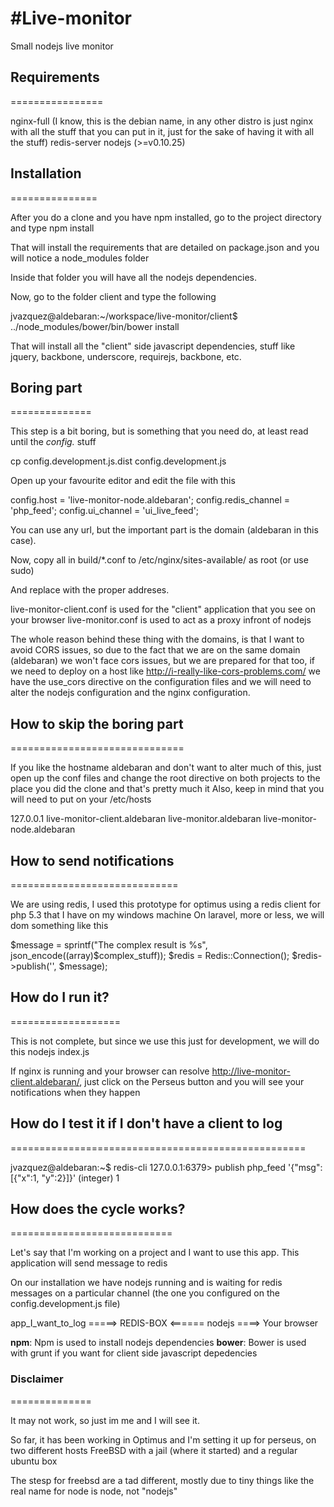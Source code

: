 #Live-monitor
============

Small nodejs live monitor


## Requirements
================

nginx-full (I know, this is the debian name, in any other distro is just nginx with all the stuff that you can put in it, just for the sake of having it with all the stuff)
redis-server
nodejs (>=v0.10.25)


## Installation
===============

After you do a clone and you have npm installed, go to the project directory and type
npm install

That will install the requirements that are detailed on package.json and you will notice a node_modules folder

Inside that folder you will have all the nodejs dependencies.

Now, go to the folder client and type the following

jvazquez@aldebaran:~/workspace/live-monitor/client$ ../node_modules/bower/bin/bower install

That will install all the "client" side javascript dependencies, stuff like jquery, backbone, underscore, requirejs, backbone, etc.

## Boring part
==============

This step is a bit boring, but is something that you need do, at least read until the _config._ stuff

cp config.development.js.dist config.development.js

Open up your favourite editor and edit the file with this

config.host = 'live-monitor-node.aldebaran';
config.redis\_channel = 'php\_feed';
config.ui\_channel = 'ui\_live_feed';

You can use any url, but the important part is the domain (aldebaran in this case).

Now, copy all in build/*.conf to /etc/nginx/sites-available/ as root (or use sudo)

And replace with the proper addreses.

live-monitor-client.conf is used for the "client" application that you see on your browser
live-monitor.conf is used to act as a proxy infront of nodejs

The whole reason behind these thing with the domains, is that I want to avoid CORS issues, so due to the fact that
we are on the same domain (aldebaran) we won't face cors issues, but we are prepared for that too, if we need to deploy on a host like
http://i-really-like-cors-problems.com/ we have the use_cors directive on the configuration files and we will need to alter the nodejs configuration
and the nginx configuration.

## How to skip the boring part
==============================

If you like the hostname aldebaran and don't want to alter much of this, just open up the conf files
and change the root directive on both projects to the place you did the clone and that's pretty much it
Also, keep in mind that you will need to put on your /etc/hosts 

127.0.0.1       live-monitor-client.aldebaran live-monitor.aldebaran live-monitor-node.aldebaran


## How to send notifications
=============================

We are using redis, I used this prototype for optimus using a redis client for php 5.3 that I have on my windows machine
On laravel, more or less, we will dom something like this

$message = sprintf("The complex result is %s", json_encode((array)$complex\_stuff));
$redis = Redis::Connection();
$redis->publish('', $message);

## How do I run it?
===================

This is not complete, but since we use this just for development, we will do this
nodejs index.js

If nginx is running and your browser can resolve http://live-monitor-client.aldebaran/, just click on the Perseus button and you will see your notifications when they happen


## How do I test it if I don't have a client to log
===================================================

jvazquez@aldebaran:~$ redis-cli
127.0.0.1:6379> publish php_feed '{"msg": [{"x":1, "y":2}]}'
(integer) 1

## How does the cycle works?
============================

Let's say that I'm working on a project and I want to use this app.
This application will send message to redis

On our installation we have nodejs running and is waiting for redis messages on a particular channel (the one you configured on the config.development.js file)

app\_I\_want\_to\_log =====> REDIS-BOX <====== nodejs ====> Your browser


__npm__: Npm is used to install nodejs dependencies
__bower__: Bower is used with grunt if you want for client side javascript depedencies


### Disclaimer
==============

It may not work, so just im me and I will see it.

So far, it has been working in Optimus and I'm setting it up for perseus, on two different hosts
FreeBSD with a jail (where it started) and a regular ubuntu box

The stesp for freebsd are a tad different, mostly due to tiny things like the real name for node is node, not "nodejs"
